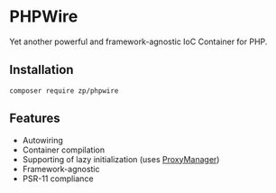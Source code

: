 # PHPWire

Yet another powerful and framework-agnostic IoC Container for PHP.

## Installation 

```
composer require zp/phpwire
```

## Features

* Autowiring
* Container compilation
* Supporting of lazy initialization (uses [ProxyManager](https://github.com/Ocramius/ProxyManager))
* Framework-agnostic
* PSR-11 compliance
